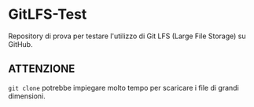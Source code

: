 # GitLFS-Test
Repository di prova per testare l'utilizzo di Git LFS (Large File Storage) su GitHub.

## ATTENZIONE
`git clone` potrebbe impiegare molto tempo per scaricare i file di grandi dimensioni. 
